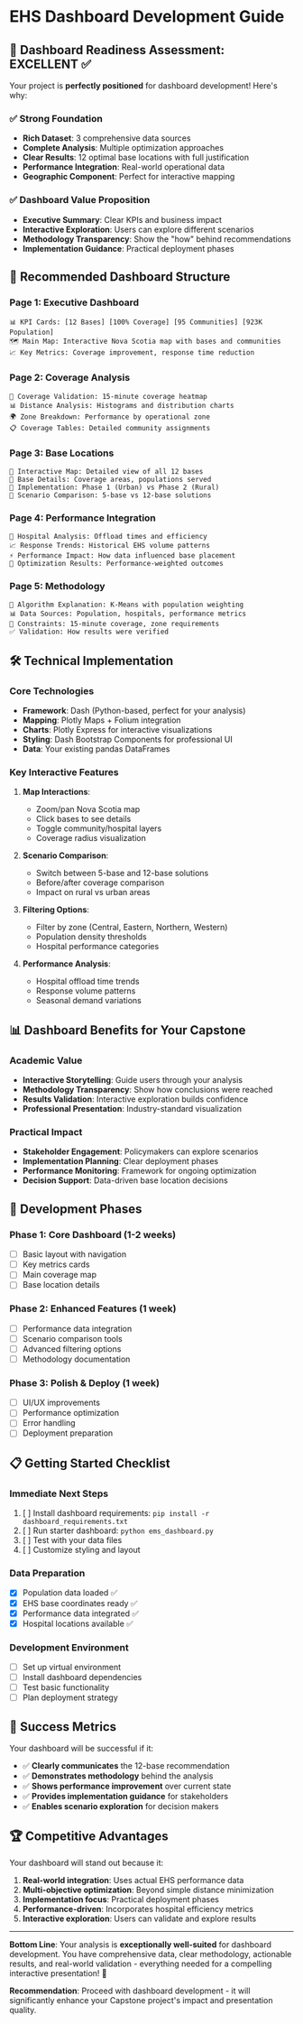 # EHS Dashboard Development Guide

## 🎯 **Dashboard Readiness Assessment: EXCELLENT** ✅

Your project is **perfectly positioned** for dashboard development! Here's why:

### ✅ **Strong Foundation**
- **Rich Dataset**: 3 comprehensive data sources
- **Complete Analysis**: Multiple optimization approaches  
- **Clear Results**: 12 optimal base locations with full justification
- **Performance Integration**: Real-world operational data
- **Geographic Component**: Perfect for interactive mapping

### ✅ **Dashboard Value Proposition**
- **Executive Summary**: Clear KPIs and business impact
- **Interactive Exploration**: Users can explore different scenarios
- **Methodology Transparency**: Show the "how" behind recommendations
- **Implementation Guidance**: Practical deployment phases

## 🎨 **Recommended Dashboard Structure**

### **Page 1: Executive Dashboard**
```
📊 KPI Cards: [12 Bases] [100% Coverage] [95 Communities] [923K Population]
🗺️ Main Map: Interactive Nova Scotia map with bases and communities
📈 Key Metrics: Coverage improvement, response time reduction
```

### **Page 2: Coverage Analysis**
```
🎯 Coverage Validation: 15-minute coverage heatmap
📊 Distance Analysis: Histograms and distribution charts
🌍 Zone Breakdown: Performance by operational zone
📋 Coverage Tables: Detailed community assignments
```

### **Page 3: Base Locations**
```
📍 Interactive Map: Detailed view of all 12 bases
🏥 Base Details: Coverage areas, populations served
📅 Implementation: Phase 1 (Urban) vs Phase 2 (Rural)
🔄 Scenario Comparison: 5-base vs 12-base solutions
```

### **Page 4: Performance Integration**
```
🏥 Hospital Analysis: Offload times and efficiency
📈 Response Trends: Historical EHS volume patterns
⚡ Performance Impact: How data influenced base placement
🎯 Optimization Results: Performance-weighted outcomes
```

### **Page 5: Methodology**
```
🔬 Algorithm Explanation: K-Means with population weighting
📊 Data Sources: Population, hospitals, performance metrics
🎯 Constraints: 15-minute coverage, zone requirements
✅ Validation: How results were verified
```

## 🛠️ **Technical Implementation**

### **Core Technologies**
- **Framework**: Dash (Python-based, perfect for your analysis)
- **Mapping**: Plotly Maps + Folium integration
- **Charts**: Plotly Express for interactive visualizations
- **Styling**: Dash Bootstrap Components for professional UI
- **Data**: Your existing pandas DataFrames

### **Key Interactive Features**
1. **Map Interactions**:
   - Zoom/pan Nova Scotia map
   - Click bases to see details
   - Toggle community/hospital layers
   - Coverage radius visualization

2. **Scenario Comparison**:
   - Switch between 5-base and 12-base solutions
   - Before/after coverage comparison
   - Impact on rural vs urban areas

3. **Filtering Options**:
   - Filter by zone (Central, Eastern, Northern, Western)
   - Population density thresholds
   - Hospital performance categories

4. **Performance Analysis**:
   - Hospital offload time trends
   - Response volume patterns
   - Seasonal demand variations

## 📊 **Dashboard Benefits for Your Capstone**

### **Academic Value**
- **Interactive Storytelling**: Guide users through your analysis
- **Methodology Transparency**: Show how conclusions were reached
- **Results Validation**: Interactive exploration builds confidence
- **Professional Presentation**: Industry-standard visualization

### **Practical Impact**
- **Stakeholder Engagement**: Policymakers can explore scenarios
- **Implementation Planning**: Clear deployment phases
- **Performance Monitoring**: Framework for ongoing optimization
- **Decision Support**: Data-driven base location decisions

## 🚀 **Development Phases**

### **Phase 1: Core Dashboard (1-2 weeks)**
- [ ] Basic layout with navigation
- [ ] Key metrics cards
- [ ] Main coverage map
- [ ] Base location details

### **Phase 2: Enhanced Features (1 week)**
- [ ] Performance data integration
- [ ] Scenario comparison tools
- [ ] Advanced filtering options
- [ ] Methodology documentation

### **Phase 3: Polish & Deploy (1 week)**
- [ ] UI/UX improvements
- [ ] Performance optimization
- [ ] Error handling
- [ ] Deployment preparation

## 📋 **Getting Started Checklist**

### **Immediate Next Steps**
1. [ ] Install dashboard requirements: `pip install -r dashboard_requirements.txt`
2. [ ] Run starter dashboard: `python ems_dashboard.py`
3. [ ] Test with your data files
4. [ ] Customize styling and layout

### **Data Preparation**
- [x] Population data loaded ✅
- [x] EHS base coordinates ready ✅  
- [x] Performance data integrated ✅
- [x] Hospital locations available ✅

### **Development Environment**
- [ ] Set up virtual environment
- [ ] Install dashboard dependencies
- [ ] Test basic functionality
- [ ] Plan deployment strategy

## 🎯 **Success Metrics**

Your dashboard will be successful if it:
- ✅ **Clearly communicates** the 12-base recommendation
- ✅ **Demonstrates methodology** behind the analysis
- ✅ **Shows performance improvement** over current state
- ✅ **Provides implementation guidance** for stakeholders
- ✅ **Enables scenario exploration** for decision makers

## 🏆 **Competitive Advantages**

Your dashboard will stand out because it:
1. **Real-world integration**: Uses actual EHS performance data
2. **Multi-objective optimization**: Beyond simple distance minimization
3. **Implementation focus**: Practical deployment phases
4. **Performance-driven**: Incorporates hospital efficiency metrics
5. **Interactive exploration**: Users can validate and explore results

---

**Bottom Line**: Your analysis is **exceptionally well-suited** for dashboard development. You have comprehensive data, clear methodology, actionable results, and real-world validation - everything needed for a compelling interactive presentation! 🎯

**Recommendation**: Proceed with dashboard development - it will significantly enhance your Capstone project's impact and presentation quality.
